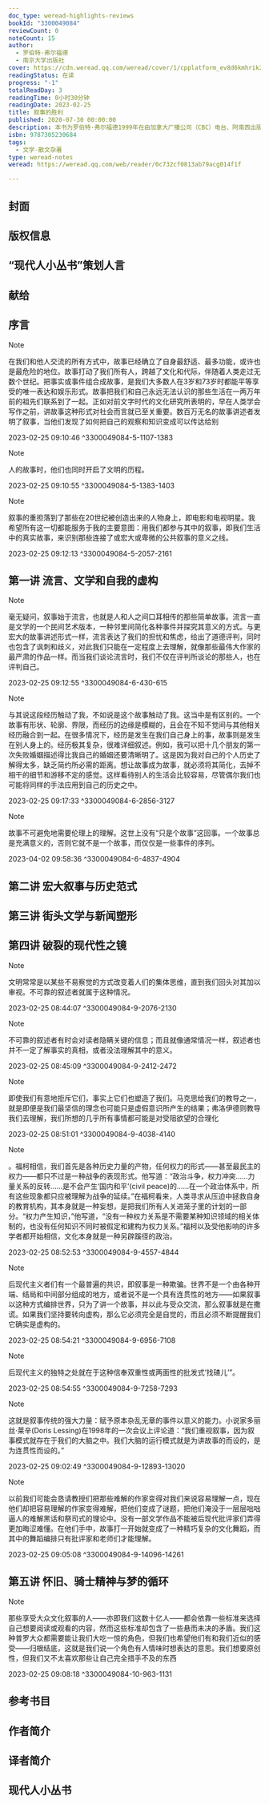 ```yaml
---
doc_type: weread-highlights-reviews
bookId: "3300049084"
reviewCount: 0
noteCount: 15
author:
  - 罗伯特·弗尔福德
  - 南京大学出版社
cover: https://cdn.weread.qq.com/weread/cover/1/cpplatform_ev8d6kmhrik2xcfp7dv2uz/t7_cpplatform_ev8d6kmhrik2xcfp7dv2uz1676615085.jpg
readingStatus: 在读
progress: "-1"
totalReadDay: 3
readingTime: 0小时30分钟
readingDate: 2023-02-25
title: 叙事的胜利
published: 2020-07-30 00:00:00
description: 本书为罗伯特·弗尔福德1999年在由加拿大广播公司（CBC）电台、阿南西出版社（HouseofAnansiPress）和多伦多大学梅西学院共同筹办的梅西讲演系列内容的结集。从几个不同寻常的角度来审视叙事，并尽可能地对其展开更广泛的讨论。弗尔福德将这半个世纪以来作为记者和批评家的经验浓缩成了一部论述人类生活与故事之间相互塑造过程的著作。
isbn: 9787305230684
tags:
  - 文学-散文杂著
type: weread-notes
weread: https://weread.qq.com/web/reader/0c732cf0813ab79acg014f1f

---
```



## 封面

## 版权信息

## “现代人小丛书”策划人言

## 献给

## 序言

> [!NOTE] 
> 在我们和他人交流的所有方式中，故事已经确立了自身最舒适、最多功能，或许也是最危险的地位。故事打动了我们所有人，跨越了文化和代际，伴随着人类走过无数个世纪。把事实或事件组合成故事，是我们大多数人在3岁和73岁时都能平等享受的唯一表达和娱乐形式。故事把我们和自己永远无法认识的那些生活在一两万年前的祖先们联系到了一起。正如对前文字时代的文化研究所表明的，早在人类学会写作之前，讲故事这种形式对社会而言就已至关重要。数百万无名的故事讲述者发明了叙事，当他们发现了如何把自己的观察和知识变成可以传达给别
> 
> 2023-02-25 09:10:46 ^3300049084-5-1107-1383

> [!NOTE] 
> 人的故事时，他们也同时开启了文明的历程。
> 
> 2023-02-25 09:10:55 ^3300049084-5-1383-1403

> [!NOTE] 
> 叙事的重担落到了那些在20世纪被创造出来的人物身上，即电影和电视明星。我希望所有这一切都能服务于我的主要意图：用我们都参与其中的叙事，即我们生活中的真实故事，来识别那些连接了或宏大或卑微的公共叙事的意义之线。
> 
> 2023-02-25 09:12:13 ^3300049084-5-2057-2161

## 第一讲 流言、文学和自我的虚构

> [!NOTE] 
> 毫无疑问，叙事始于流言，也就是人和人之间口耳相传的那些简单故事。流言一直是文学的一个民间艺术版本，一种邻里间简化各种事件并探究其意义的方式。与更宏大的故事讲述形式一样，流言表达了我们的担忧和焦虑，给出了道德评判，同时也包含了讽刺和歧义，对此我们只能在一定程度上去理解，就像那些最伟大作家的最严肃的作品一样。而当我们谈论流言时，我们不仅在评判所谈论的那些人，也在评判自己。
> 
> 2023-02-25 09:12:55 ^3300049084-6-430-615

> [!NOTE] 
> 与其说这段经历触动了我，不如说是这个故事触动了我。这当中是有区别的。一个故事有形状、轮廓、界限，而经历的边缘是模糊的，且会在不知不觉间与其他相关经历融合到一起。在很多情况下，经历是发生在我们自己身上的事，故事则是发生在别人身上的。经历极其复杂，很难详细叙述。例如，我可以把十几个朋友的第一次失败婚姻描述得比我自己的婚姻还要清晰明了。这是因为我对自己的个人历史了解得太多，缺乏简约所必需的距离。想让故事成为故事，就必须将其简化，去掉不相干的细节和游移不定的感觉。这样看待别人的生活会比较容易，尽管偶尔我们也可能将同样的手法应用到自己的历史之中。
> 
> 2023-02-25 09:17:33 ^3300049084-6-2856-3127

> [!NOTE] 
> 故事不可避免地需要伦理上的理解。这世上没有“只是个故事”这回事。一个故事总是充满意义的，否则它就不是一个故事，而仅仅是一些事件的序列。
> 
> 2023-04-02 09:58:36 ^3300049084-6-4837-4904

## 第二讲 宏大叙事与历史范式

## 第三讲 街头文学与新闻塑形

## 第四讲 破裂的现代性之镜

> [!NOTE] 
> 文明常常是以某些不易察觉的方式改变着人们的集体思维，直到我们回头对其加以审视。不可靠的叙述者就属于这种情况。
> 
> 2023-02-25 08:44:07 ^3300049084-9-2076-2130

> [!NOTE] 
> 不可靠的叙述者有时会对读者隐瞒关键的信息；而且就像通常情况一样，叙述者也并不一定了解事实的真相，或者没法理解其中的意义。
> 
> 2023-02-25 08:45:09 ^3300049084-9-2412-2472

> [!NOTE] 
> 即使我们有意地拒斥它们，事实上它们也塑造了我们。马克思给我们的教导之一，就是即便是我们最坚信的理念也可能只是虚假意识所产生的结果；弗洛伊德则教导我们去理解，我们所想的几乎所有事情都可能是对受阻欲望的合理化
> 
> 2023-02-25 08:51:01 ^3300049084-9-4038-4140

> [!NOTE] 
> 。福柯相信，我们首先是各种历史力量的产物，任何权力的形式——甚至最民主的权力——都只不过是一种战争的表现形式。他写道：“政治斗争，权力冲突……力量关系的反转……是不会产生‘国内和平’(civil peace)的……在一个政治体系中，所有这些现象都只应被理解为战争的延续。”在福柯看来，人类寻求从压迫中拯救自身的教育机构，其本身就是一种妄想，是把我们所有人关进笼子里的计划的一部分。“权力产生知识，”他写道，“没有一种权力关系是不需要某种知识领域的相关体制的，也没有任何知识不同时被假定和建构为权力关系。”福柯以及受他影响的许多学者都开始相信，文化本身就是一种另辟蹊径的政治。
> 
> 2023-02-25 08:52:53 ^3300049084-9-4557-4844

> [!NOTE] 
> 后现代主义者们有一个最普遍的共识，即叙事是一种欺骗。世界不是一个由各种开端、结局和中间部分组成的地方，或者说不是一个具有连贯性的地方——如果叙事以这种方式编排世界，只为了讲一个故事，并以此与受众交流，那么叙事就是在撒谎。如果我们坚持要转向虚构，那么它必须完全是自觉的，而且必须不断提醒我们它确实是虚构的。
> 
> 2023-02-25 08:54:21 ^3300049084-9-6956-7108

> [!NOTE] 
> 后现代主义的独特之处就在于这种信奉双重性或两面性的批发式‘找碴儿’”。
> 
> 2023-02-25 08:54:55 ^3300049084-9-7258-7293

> [!NOTE] 
> 这就是叙事传统的强大力量：赋予原本杂乱无章的事件以意义的能力。小说家多丽丝·莱辛(Doris Lessing)在1998年的一次会议上评论道：“我们重视叙事，因为叙事模式就存在于我们的大脑之中。我们大脑的运行模式就是为讲故事的而设的，是为连贯性而设的。”
> 
> 2023-02-25 09:02:49 ^3300049084-9-12893-13020

> [!NOTE] 
> 以前我们可能会恳请教授们把那些难解的作家变得对我们来说容易理解一点，现在他们却把容易理解的作家变得难解，把他们变成了谜题，把他们淹没于一层层咄咄逼人的难解黑话和祭司式的理论中。没有一部文学作品不能被后现代批评家们弄得更加晦涩难懂。在他们手中，故事打一开始就变成了一种精巧复杂的文化舞蹈，而其中的舞蹈编排只有批评家和老师们才能理解。
> 
> 2023-02-25 09:05:08 ^3300049084-9-14096-14261

## 第五讲 怀旧、骑士精神与梦的循环

> [!NOTE] 
> 那些享受大众文化叙事的人——亦即我们这数十亿人——都会依靠一些标准来选择自己想要阅读或观看的内容，然而这些标准却包含了一些悬而未决的矛盾。我们这种普罗大众都需要能让我们大吃一惊的角色，但我们也希望他们有和我们近似的感受——归根结底，这就是我们说一个角色有人情味时想表达的意思。我们想要原创性，但我们又不太喜欢那些让自己完全措手不及的东西
> 
> 2023-02-25 09:08:18 ^3300049084-10-963-1131

## 参考书目

## 作者简介

## 译者简介

## 现代人小丛书

